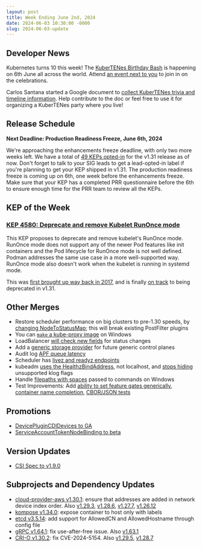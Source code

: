 ```yaml
---
layout: post
title: Week Ending June 2nd, 2024
date: 2024-06-03 10:30:00 -0000
slug: 2024-06-03-update
---
```


## Developer News

Kubernetes turns 10 this week! The [KuberTENes Birthday Bash](https://events.linuxfoundation.org/kuber10es-birthday-bash/) is happening on 6th June all across the world. Attend [an event next to you](https://www.cncf.io/kubertenes/) to join in on the celebrations.

Carlos Santana started a Google document to [collect KuberTENes trivia and timeline information](https://groups.google.com/a/kubernetes.io/g/dev/c/AmAbg-V2bv4). Help contribute to the doc or feel free to use it for organizing a KuberTENes party where you live!

## Release Schedule

**Next Deadline: Production Readiness Freeze, June 6th, 2024**

We're approaching the enhancements freeze deadline, with only two more weeks left. We have a total of [49 KEPs opted-in](https://bit.ly/k8s131-enhancements) for the v1.31 release as of now. Don't forget to talk to your SIG leads to get a lead-opted-in label if you're planning to get your KEP shipped in v1.31. The production readiness freeze is coming up on 6th, one week before the enhancements freeze. Make sure that your KEP has a completed PRR questionnaire before the 6th to ensure enough time for the PRR team to review all the KEPs.

## KEP of the Week

### [KEP 4580: Deprecate and remove Kubelet RunOnce mode](https://github.com/kubernetes/enhancements/issues/4580)

This KEP proposes to deprecate and remove kubelet's RunOnce mode. RunOnce mode does not support any of the newer Pod features like init containers and the Pod lifecycle for RunOnce mode is not well defined. Podman addresses the same use case in a more well-supported way. RunOnce mode also doesn't work when the kubelet is running in systemd mode.

This was [first brought up way back in 2017](https://github.com/kubernetes/kubernetes/issues/47184), and is finally [on track](https://github.com/kubernetes/kubernetes/issues/124030) to being deprecated in v1.31.

## Other Merges

* Restore scheduler performance on big clusters to pre-1.30 speeds, by [changing NodeToStatusMap](https://github.com/kubernetes/kubernetes/pull/125197); this will break existing PostFilter plugins
* You can [`make` a kube-proxy image](https://github.com/kubernetes/kubernetes/pull/109939) on Windows
* LoadBalancer [will check new fields](https://github.com/kubernetes/kubernetes/pull/125225) for status changes
* Add a [generic storage provider](https://github.com/kubernetes/kubernetes/pull/124658) for future generic control planes
* Audit log [APF queue latency](https://github.com/kubernetes/kubernetes/pull/123919)
* Scheduler has [livez and readyz endpoints](https://github.com/kubernetes/kubernetes/pull/118148)
* kubeadm [uses the HealthzBindAddress](https://github.com/kubernetes/kubernetes/pull/125265), not localhost, and [stops hiding](https://github.com/kubernetes/kubernetes/pull/125179) unsupported klog flags
* Handle [filepaths with spaces](https://github.com/kubernetes/kubernetes/pull/112104) passed to commands on Windows
* Test Improvements: Add [ability to set feature gates generically](https://github.com/kubernetes/kubernetes/pull/123974), [container name completion](https://github.com/kubernetes/kubernetes/pull/124916), [CBOR/JSON tests](https://github.com/kubernetes/kubernetes/pull/122832)

## Promotions

* [DevicePluginCDIDevices to GA](https://github.com/kubernetes/kubernetes/pull/123315)
* [ServiceAccountTokenNodeBinding to beta](https://github.com/kubernetes/kubernetes/pull/125238)

## Version Updates

* [CSI Spec to v1.9.0](https://github.com/kubernetes/kubernetes/pull/125150)

## Subprojects and Dependency Updates

* [cloud-provider-aws v1.30.1](https://github.com/kubernetes/cloud-provider-aws/releases/tag/v1.30.1): ensure that addresses are added in network device index order. Also [v1.29.3](https://github.com/kubernetes/cloud-provider-aws/releases/tag/v1.29.3), [v1.28.6](https://github.com/kubernetes/cloud-provider-aws/releases/tag/v1.28.6), [v1.27.7](https://github.com/kubernetes/cloud-provider-aws/releases/tag/v1.27.7), [v1.26.12](https://github.com/kubernetes/cloud-provider-aws/releases/tag/v1.26.12)
* [kompose v1.34.0](https://github.com/kubernetes/kompose/releases/tag/v1.34.0): expose container to host only with labels
* [etcd v3.5.14](https://github.com/etcd-io/etcd/releases/tag/v3.5.14): add support for AllowedCN and AllowedHostname through config file
* [gRPC v1.64.1](https://github.com/grpc/grpc/releases/tag/v1.64.1): fix use-after-free issue. Also [v1.63.1](https://github.com/grpc/grpc/releases/tag/v1.63.1)
* [CRI-O v1.30.2](https://github.com/cri-o/cri-o/releases/tag/v1.30.2): fix CVE-2024-5154. Also [v1.29.5](https://github.com/cri-o/cri-o/releases/tag/v1.29.5), [v1.28.7](https://github.com/cri-o/cri-o/releases/tag/v1.28.7)
